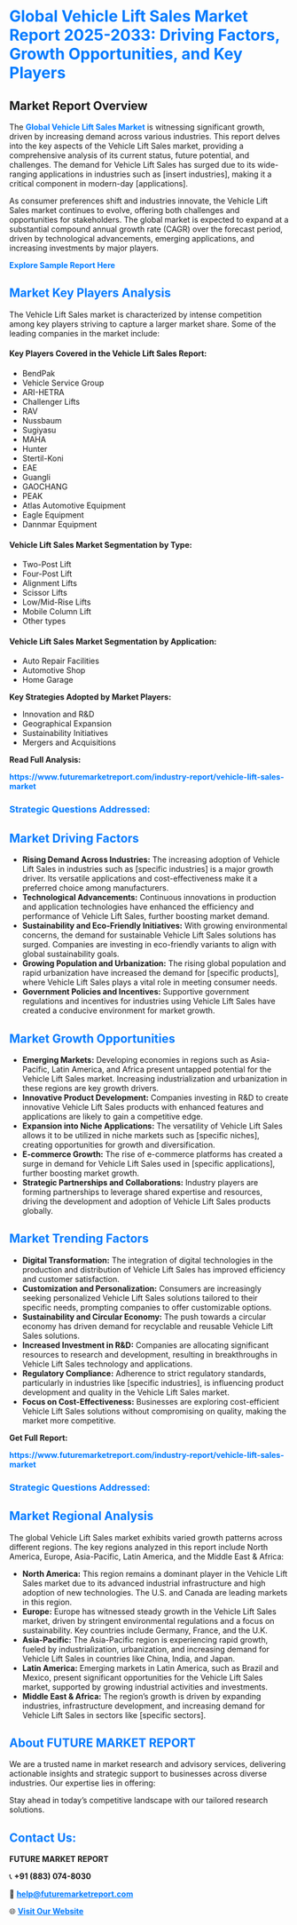 <h1 style="color: #007BFF;">Global Vehicle Lift Sales Market Report 2025-2033: Driving Factors, Growth Opportunities, and Key Players</h1>

<section id="overview">
<h2>Market Report Overview</h2>
<p>The <a href="https://www.futuremarketreport.com/industry-report/vehicle-lift-sales-market" style="color: #007BFF; text-decoration: none;"><strong>Global Vehicle Lift Sales Market</strong></a> is witnessing significant growth, driven by increasing demand across various industries. This report delves into the key aspects of the Vehicle Lift Sales market, providing a comprehensive analysis of its current status, future potential, and challenges. The demand for Vehicle Lift Sales has surged due to its wide-ranging applications in industries such as [insert industries], making it a critical component in modern-day [applications].</p>
<p>As consumer preferences shift and industries innovate, the Vehicle Lift Sales market continues to evolve, offering both challenges and opportunities for stakeholders. The global market is expected to expand at a substantial compound annual growth rate (CAGR) over the forecast period, driven by technological advancements, emerging applications, and increasing investments by major players.</p>
</section>

<section id="overview">
<p><a href="https://www.futuremarketreport.com/request-sample/reportId=109719" style="color: #007BFF; text-decoration: none;"><strong>Explore Sample Report Here</strong></a></p>
</section>

<section id="key-players">
<h2 style="color: #007BFF;">Market Key Players Analysis</h2>
<p>The Vehicle Lift Sales market is characterized by intense competition among key players striving to capture a larger market share. Some of the leading companies in the market include:</p>
<h4>Key Players Covered in the Vehicle Lift Sales Report:</h4>
<ul><li>BendPak</li><li>Vehicle Service Group</li><li>ARI-HETRA</li><li>Challenger Lifts</li><li>RAV</li><li>Nussbaum</li><li>Sugiyasu</li><li>MAHA</li><li>Hunter</li><li>Stertil-Koni</li><li>EAE</li><li>Guangli</li><li>GAOCHANG</li><li>PEAK</li><li>Atlas Automotive Equipment</li><li>Eagle Equipment</li><li>Dannmar Equipment</li></ul>
<h4>Vehicle Lift Sales Market Segmentation by Type:</h4>
<ul><li>Two-Post Lift</li><li>Four-Post Lift</li><li>Alignment Lifts</li><li>Scissor Lifts</li><li>Low/Mid-Rise Lifts</li><li>Mobile Column Lift</li><li>Other types</li></ul>

<h4>Vehicle Lift Sales Market Segmentation by Application:</h4>
<ul><li>Auto Repair Facilities</li><li>Automotive Shop</li><li>Home Garage</li></ul>
<p><strong>Key Strategies Adopted by Market Players:</strong></p>
<ul>
<li>Innovation and R&D</li>
<li>Geographical Expansion</li>
<li>Sustainability Initiatives</li>
<li>Mergers and Acquisitions</li>
</ul>
</section>

<section>
<p><strong>Read Full Analysis: </strong></p><a href="https://www.futuremarketreport.com/industry-report/vehicle-lift-sales-market" style="color: #007BFF; text-decoration: none;"><strong>https://www.futuremarketreport.com/industry-report/vehicle-lift-sales-market</strong></a>
<h3 style="color: #007BFF;">Strategic Questions Addressed:</h3>
</section>

<section id="driving-factors">
<h2 style="color: #007BFF;">Market Driving Factors</h2>
<ul>
<li><strong>Rising Demand Across Industries:</strong> The increasing adoption of Vehicle Lift Sales in industries such as [specific industries] is a major growth driver. Its versatile applications and cost-effectiveness make it a preferred choice among manufacturers.</li>
<li><strong>Technological Advancements:</strong> Continuous innovations in production and application technologies have enhanced the efficiency and performance of Vehicle Lift Sales, further boosting market demand.</li>
<li><strong>Sustainability and Eco-Friendly Initiatives:</strong> With growing environmental concerns, the demand for sustainable Vehicle Lift Sales solutions has surged. Companies are investing in eco-friendly variants to align with global sustainability goals.</li>
<li><strong>Growing Population and Urbanization:</strong> The rising global population and rapid urbanization have increased the demand for [specific products], where Vehicle Lift Sales plays a vital role in meeting consumer needs.</li>
<li><strong>Government Policies and Incentives:</strong> Supportive government regulations and incentives for industries using Vehicle Lift Sales have created a conducive environment for market growth.</li>
</ul>
</section>

<section id="growth-opportunities">
<h2 style="color: #007BFF;">Market Growth Opportunities</h2>
<ul>
<li><strong>Emerging Markets:</strong> Developing economies in regions such as Asia-Pacific, Latin America, and Africa present untapped potential for the Vehicle Lift Sales market. Increasing industrialization and urbanization in these regions are key growth drivers.</li>
<li><strong>Innovative Product Development:</strong> Companies investing in R&D to create innovative Vehicle Lift Sales products with enhanced features and applications are likely to gain a competitive edge.</li>
<li><strong>Expansion into Niche Applications:</strong> The versatility of Vehicle Lift Sales allows it to be utilized in niche markets such as [specific niches], creating opportunities for growth and diversification.</li>
<li><strong>E-commerce Growth:</strong> The rise of e-commerce platforms has created a surge in demand for Vehicle Lift Sales used in [specific applications], further boosting market growth.</li>
<li><strong>Strategic Partnerships and Collaborations:</strong> Industry players are forming partnerships to leverage shared expertise and resources, driving the development and adoption of Vehicle Lift Sales products globally.</li>
</ul>
</section>

<section id="trending-factors">
<h2 style="color: #007BFF;">Market Trending Factors</h2>
<ul>
<li><strong>Digital Transformation:</strong> The integration of digital technologies in the production and distribution of Vehicle Lift Sales has improved efficiency and customer satisfaction.</li>
<li><strong>Customization and Personalization:</strong> Consumers are increasingly seeking personalized Vehicle Lift Sales solutions tailored to their specific needs, prompting companies to offer customizable options.</li>
<li><strong>Sustainability and Circular Economy:</strong> The push towards a circular economy has driven demand for recyclable and reusable Vehicle Lift Sales solutions.</li>
<li><strong>Increased Investment in R&D:</strong> Companies are allocating significant resources to research and development, resulting in breakthroughs in Vehicle Lift Sales technology and applications.</li>
<li><strong>Regulatory Compliance:</strong> Adherence to strict regulatory standards, particularly in industries like [specific industries], is influencing product development and quality in the Vehicle Lift Sales market.</li>
<li><strong>Focus on Cost-Effectiveness:</strong> Businesses are exploring cost-efficient Vehicle Lift Sales solutions without compromising on quality, making the market more competitive.</li>
</ul>
</section>

<section>
<p><strong>Get Full Report: </strong></p><a href="https://www.futuremarketreport.com/industry-report/vehicle-lift-sales-market" style="color: #007BFF; text-decoration: none;"><strong>https://www.futuremarketreport.com/industry-report/vehicle-lift-sales-market</strong></a>
<h3 style="color: #007BFF;">Strategic Questions Addressed:</h3>
</section>


<section id="regional-analysis">
<h2 style="color: #007BFF;">Market Regional Analysis</h2>
<p>The global Vehicle Lift Sales market exhibits varied growth patterns across different regions. The key regions analyzed in this report include North America, Europe, Asia-Pacific, Latin America, and the Middle East & Africa:</p>
<ul>
<li><strong>North America:</strong> This region remains a dominant player in the Vehicle Lift Sales market due to its advanced industrial infrastructure and high adoption of new technologies. The U.S. and Canada are leading markets in this region.</li>
<li><strong>Europe:</strong> Europe has witnessed steady growth in the Vehicle Lift Sales market, driven by stringent environmental regulations and a focus on sustainability. Key countries include Germany, France, and the U.K.</li>
<li><strong>Asia-Pacific:</strong> The Asia-Pacific region is experiencing rapid growth, fueled by industrialization, urbanization, and increasing demand for Vehicle Lift Sales in countries like China, India, and Japan.</li>
<li><strong>Latin America:</strong> Emerging markets in Latin America, such as Brazil and Mexico, present significant opportunities for the Vehicle Lift Sales market, supported by growing industrial activities and investments.</li>
<li><strong>Middle East & Africa:</strong> The region’s growth is driven by expanding industries, infrastructure development, and increasing demand for Vehicle Lift Sales in sectors like [specific sectors].</li>
</ul>
</section>

<footer>
<h2 style="color: #007BFF;">About FUTURE MARKET REPORT</h2>
<p>We are a trusted name in market research and advisory services, delivering actionable insights and strategic support to businesses across diverse industries. Our expertise lies in offering:</p>

<p>Stay ahead in today’s competitive landscape with our tailored research solutions.</p>

<h2 style="color: #007BFF;">Contact Us:</h2>
<p><strong>FUTURE MARKET REPORT</strong></p>
<p>📞 <strong>+91 (883) 074-8030</strong></p>
<p>📧 <strong><a href="mailto:help@futuremarketreport.com" style="color: #007BFF;">help@futuremarketreport.com</a></strong></p>
<p>🌐 <strong><a href="https://www.futuremarketreport.com/" style="color: #007BFF;">Visit Our Website</a></strong></p>
</footer>